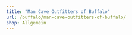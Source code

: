 ```yaml
---
title: "Man Cave Outfitters of Buffalo"
url: /buffalo/man-cave-outfitters-of-buffalo/
shop: Allgemein
---
```

